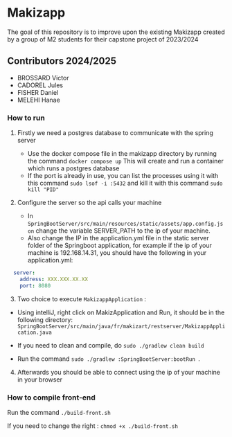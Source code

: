 # Makizapp

The goal of this repository is to improve upon the existing Makizapp created by a group of M2 students for their capstone project of 2023/2024

## Contributors 2024/2025

- BROSSARD Victor
- CADOREL Jules
- FISHER Daniel
- MELEHI Hanae

### How to run

1. Firstly we need a postgres database to communicate with the spring server
   - Use the docker compose file in the makizapp directory by running the command
   ```docker compose up```
   This will create and run a container which runs a postgres database
   - If the port is already in use, you can list the processes using it with this command ```sudo lsof -i :5432``` and kill it with this command ```sudo kill "PID"```
   
2. Configure the server so the api calls your machine
   - In ```SpringBootServer/src/main/resources/static/assets/app.config.json```
    change the variable SERVER_PATH to the ip of your machine. 
   - Also change the IP in the application.yml file in the static server folder of the Springboot application,  for example if the ip of your machine is 
   192.168.14.31, you should have the following in your application.yml:

```yml
  server:
    address: XXX.XXX.XX.XX
    port: 8080
  ```

3. Two choice to execute ``` MakizappApplication ``` :

- Using intelliJ, right click on MakizApplication and Run, it should be in the following directory:
   ```SpringBootServer/src/main/java/fr/makizart/restserver/MakizappApplication.java```

- If you need to clean and compile, do ```sudo ./gradlew clean build ```

- Run the command ```sudo ./gradlew :SpringBootServer:bootRun ```.

4. Afterwards you should be able to connect using the ip of your machine in your browser

### How to compile front-end

Run the command ``` ./build-front.sh ```

If you need to change the right : ``` chmod +x ./build-front.sh ```